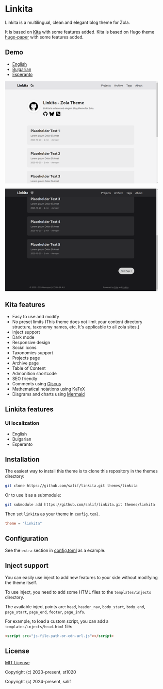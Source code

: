 # Linkita

Linkita is a multilingual, clean and elegant blog theme for Zola.

It is based on [Kita](https://github.com/st1020/kita) with some features added.
Kita is based on Hugo theme [hugo-paper](https://github.com/nanxiaobei/hugo-paper) with some features added.

## Demo

- [English](https://salif.github.io/linkita/en/)
- [Bulgarian](https://salif.github.io/linkita/)
- [Esperanto](https://salif.github.io/linkita/eo/)

![Screenshot](https://raw.githubusercontent.com/salif/linkita/linkita/screenshot.png)

![Screenshot - Dark mode](https://raw.githubusercontent.com/salif/linkita/linkita/screenshot.dark.png)

## Kita features

- Easy to use and modify
- No preset limits (This theme does not limit your content directory structure, taxonomy names, etc. It's applicable to all zola sites.)
- Inject support
- Dark mode
- Responsive design
- Social icons
- Taxonomies support
- Projects page
- Archive page
- Table of Content
- Admonition shortcode
- SEO friendly
- Comments using [Giscus](https://giscus.app/)
- Mathematical notations using [KaTeX](https://katex.org/)
- Diagrams and charts using [Mermaid](https://mermaid.js.org/)

## Linkita features

### UI localization

- English
- Bulgarian
- Esperanto

## Installation

The easiest way to install this theme is to clone this repository in the themes directory:

```sh
git clone https://github.com/salif/linkita.git themes/linkita
```

Or to use it as a submodule:

```sh
git submodule add https://github.com/salif/linkita.git themes/linkita
```

Then set `linkita` as your theme in `config.toml`.

```toml
theme = "linkita"
```

## Configuration

See the `extra` section in [config.toml](https://github.com/salif/linkita/blob/linkita/config.toml) as a example.

## Inject support

You can easily use inject to add new features to your side without modifying the theme itself.

To use inject, you need to add some HTML files to the `templates/injects` directory.

The available inject points are: `head`, `header_nav`, `body_start`, `body_end`, `page_start`, `page_end`, `footer`, `page_info`.

For example, to load a custom script, you can add a `templates/injects/head.html` file:

```html
<script src="js-file-path-or-cdn-url.js"></script>
```

## License

[MIT License](https://github.com/salif/linkita/blob/linkita/LICENSE)

Copyright (c) 2023-present, st1020

Copyright (c) 2024-present, salif
